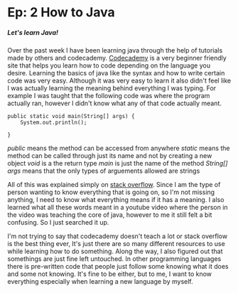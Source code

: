 # Ep: 2 How to Java

##### Let's learn Java!

Over the past week I have been learning java through the help of tutorials made by others and codecademy. [Codecademy](https://www.codecademy.com) is a very beginner friendly site that helps you learn how to code depending on the language you desire. Learning the basics of java like the syntax and how to write certain code was very easy. Although it was very easy to learn it also didn't feel like I was actually learning the meaning behind everything I was typing. For example I was taught that the following code was where the program actually ran, however I didn't know what any of that code actually meant.
    
    public static void main(String[] args) {
        System.out.println();
        
    }

*public* means the method can be accessed from anywhere
*static* means the method can be called through just its name and not by creating a new object
*void* is a the return type
*main* is just the name of the method
*String[] args* means that the only types of arguements allowed are strings

All of this was explained simply on [stack overflow](https://stackoverflow.com/). Since I am the type of person wanting to know everything that is going on, so I'm not missing anything, I need to know what everything means if it has a meaning. I also learned what all these words meant in a youtube video where the person in the video was teaching the core of java, however to me it still felt a bit confusing. So I just searched it up.

I'm not trying to say that codecademy doesn't teach a lot or stack overflow is the best thing ever, It's just there are so many different resources to use while learning how to do something. Along the way, I also figured out that somethings are just fine left untouched. In other programming languages there is pre-written code that people just follow some knowing what it does and some not knowing. It's fine to be either, but to me, I want to know everything especially when learning a new language by myself.

